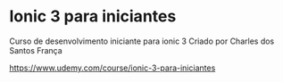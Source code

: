 # Ionic 3 para iniciantes
Curso de desenvolvimento iniciante para ionic 3
Criado por Charles dos Santos França

https://www.udemy.com/course/ionic-3-para-iniciantes
